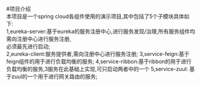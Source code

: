 #项目介绍  
本项目是一个spring cloud各组件使用的演示项目,其中包括了5个子模块具体如下:  
1,eureka-server:基于eureka的服务注册中心,进行服务发现/治理,所有服务组件均需向注册中心进行服务注册,  
必须最先进行启动;  
2,eureka-client:服务提供者,需向注册中心进行服务注册;
3,service-feign:基于feign组件的用于进行负载均衡的服务;
4,service-ribbon:基于ribbon的用于进行负载均衡的服务,3服务在此基础上实现,可只启动两者中的一个
5,service-zuul: 基于zuul的一个用于进行网关路由的服务;